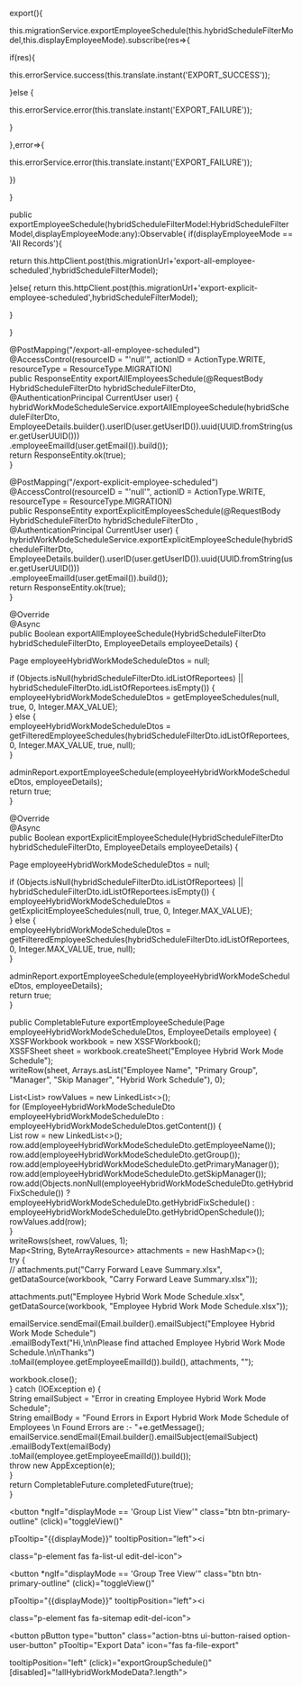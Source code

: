 export(){

this.migrationService.exportEmployeeSchedule(this.hybridScheduleFilterModel,this.displayEmployeeMode).subscribe(res=>{

if(res){

this.errorService.success(this.translate.instant('EXPORT_SUCCESS'));

}else {

this.errorService.error(this.translate.instant('EXPORT_FAILURE'));

}

},error=>{

this.errorService.error(this.translate.instant('EXPORT_FAILURE'));

})

}


public exportEmployeeSchedule(hybridScheduleFilterModel:HybridScheduleFilterModel,displayEmployeeMode:any):Observable<boolean>{
if(displayEmployeeMode == 'All Records'){

return this.httpClient.post<boolean>(this.migrationUrl+'export-all-employee-scheduled',hybridScheduleFilterModel);

}else{
return this.httpClient.post<boolean>(this.migrationUrl+'export-explicit-employee-scheduled',hybridScheduleFilterModel);

}

}





@PostMapping("/export-all-employee-scheduled")  
@AccessControl(resourceID = "'null'", actionID = ActionType.WRITE, resourceType = ResourceType.MIGRATION)  
public ResponseEntity<Boolean> exportAllEmployeesSchedule(@RequestBody HybridScheduleFilterDto hybridScheduleFilterDto,  
@AuthenticationPrincipal CurrentUser user) {  
hybridWorkModeScheduleService.exportAllEmployeeSchedule(hybridScheduleFilterDto,  
EmployeeDetails.builder().userID(user.getUserID()).uuid(UUID.fromString(user.getUserUUID()))  
.employeeEmailId(user.getEmail()).build());  
return ResponseEntity.ok(true);  
}  
  
@PostMapping("/export-explicit-employee-scheduled")  
@AccessControl(resourceID = "'null'", actionID = ActionType.WRITE, resourceType = ResourceType.MIGRATION)  
public ResponseEntity<Boolean> exportExplicitEmployeesSchedule(@RequestBody HybridScheduleFilterDto hybridScheduleFilterDto ,  
@AuthenticationPrincipal CurrentUser user) {  
hybridWorkModeScheduleService.exportExplicitEmployeeSchedule(hybridScheduleFilterDto,  
EmployeeDetails.builder().userID(user.getUserID()).uuid(UUID.fromString(user.getUserUUID()))  
.employeeEmailId(user.getEmail()).build());  
return ResponseEntity.ok(true);  
}


@Override  
@Async  
public Boolean exportAllEmployeeSchedule(HybridScheduleFilterDto hybridScheduleFilterDto, EmployeeDetails employeeDetails) {  
  
Page<EmployeeHybridWorkModeScheduleDto> employeeHybridWorkModeScheduleDtos = null;  
  
if (Objects.isNull(hybridScheduleFilterDto.idListOfReportees) || hybridScheduleFilterDto.idListOfReportees.isEmpty()) {  
employeeHybridWorkModeScheduleDtos = getEmployeeSchedules(null, true, 0, Integer.MAX_VALUE);  
} else {  
employeeHybridWorkModeScheduleDtos = getFilteredEmployeeSchedules(hybridScheduleFilterDto.idListOfReportees, 0, Integer.MAX_VALUE, true, null);  
}  
  
adminReport.exportEmployeeSchedule(employeeHybridWorkModeScheduleDtos, employeeDetails);  
return true;  
}  
  
@Override  
@Async  
public Boolean exportExplicitEmployeeSchedule(HybridScheduleFilterDto hybridScheduleFilterDto, EmployeeDetails employeeDetails) {  
  
Page<EmployeeHybridWorkModeScheduleDto> employeeHybridWorkModeScheduleDtos = null;  
  
if (Objects.isNull(hybridScheduleFilterDto.idListOfReportees) || hybridScheduleFilterDto.idListOfReportees.isEmpty()) {  
employeeHybridWorkModeScheduleDtos = getExplicitEmployeeSchedules(null, true, 0, Integer.MAX_VALUE);  
} else {  
employeeHybridWorkModeScheduleDtos = getFilteredEmployeeSchedules(hybridScheduleFilterDto.idListOfReportees, 0, Integer.MAX_VALUE, true, null);  
}  
  
adminReport.exportEmployeeSchedule(employeeHybridWorkModeScheduleDtos, employeeDetails);  
return true;  
}


public CompletableFuture<Boolean> exportEmployeeSchedule(Page<EmployeeHybridWorkModeScheduleDto> employeeHybridWorkModeScheduleDtos, EmployeeDetails employee) {  
XSSFWorkbook workbook = new XSSFWorkbook();  
XSSFSheet sheet = workbook.createSheet("Employee Hybrid Work Mode Schedule");  
writeRow(sheet, Arrays.asList("Employee Name", "Primary Group",  
"Manager", "Skip Manager", "Hybrid Work Schedule"), 0);  
  
List<List<String>> rowValues = new LinkedList<>();  
for (EmployeeHybridWorkModeScheduleDto employeeHybridWorkModeScheduleDto : employeeHybridWorkModeScheduleDtos.getContent()) {  
List<String> row = new LinkedList<>();  
row.add(employeeHybridWorkModeScheduleDto.getEmployeeName());  
row.add(employeeHybridWorkModeScheduleDto.getGroup());  
row.add(employeeHybridWorkModeScheduleDto.getPrimaryManager());  
row.add(employeeHybridWorkModeScheduleDto.getSkipManager());  
row.add(Objects.nonNull(employeeHybridWorkModeScheduleDto.getHybridFixSchedule()) ? employeeHybridWorkModeScheduleDto.getHybridFixSchedule() : employeeHybridWorkModeScheduleDto.getHybridOpenSchedule());  
rowValues.add(row);  
}  
writeRows(sheet, rowValues, 1);  
Map<String, ByteArrayResource> attachments = new HashMap<>();  
try {  
// attachments.put("Carry Forward Leave Summary.xlsx", getDataSource(workbook, "Carry Forward Leave Summary.xlsx"));  
  
attachments.put("Employee Hybrid Work Mode Schedule.xlsx", getDataSource(workbook, "Employee Hybrid Work Mode Schedule.xlsx"));  
  
emailService.sendEmail(Email.builder().emailSubject("Employee Hybrid Work Mode Schedule")  
.emailBodyText("Hi,\n\nPlease find attached Employee Hybrid Work Mode Schedule.\n\nThanks")  
.toMail(employee.getEmployeeEmailId()).build(), attachments, "");  
  
workbook.close();  
} catch (IOException e) {  
String emailSubject = "Error in creating Employee Hybrid Work Mode Schedule";  
String emailBody = "Found Errors in Export Hybrid Work Mode Schedule of Employees \n Found Errors are :- "+e.getMessage();  
emailService.sendEmail(Email.builder().emailSubject(emailSubject)  
.emailBodyText(emailBody)  
.toMail(employee.getEmployeeEmailId()).build());  
throw new AppException(e);  
}  
return CompletableFuture.completedFuture(true);  
}




<div class="d-flex justify-content-between align-items-center">

<button *ngIf="displayMode == 'Group List View'" class="btn btn-primary-outline" (click)="toggleView()"

pTooltip="{{displayMode}}" tooltipPosition="left"><i

class="p-element fas fa-list-ul edit-del-icon"></i></button>

  
  

<button *ngIf="displayMode == 'Group Tree View'" class="btn btn-primary-outline" (click)="toggleView()"

pTooltip="{{displayMode}}" tooltipPosition="left"><i

class="p-element fas fa-sitemap edit-del-icon"></i></button>

<div class="mr-15">

  

<button pButton type="button" class="action-btns ui-button-raised option-user-button" pTooltip="Export Data" icon="fas fa-file-export"

tooltipPosition="left" (click)="exportGroupSchedule()" [disabled]="!allHybridWorkModeData?.length"></button>

</div>

</div>

